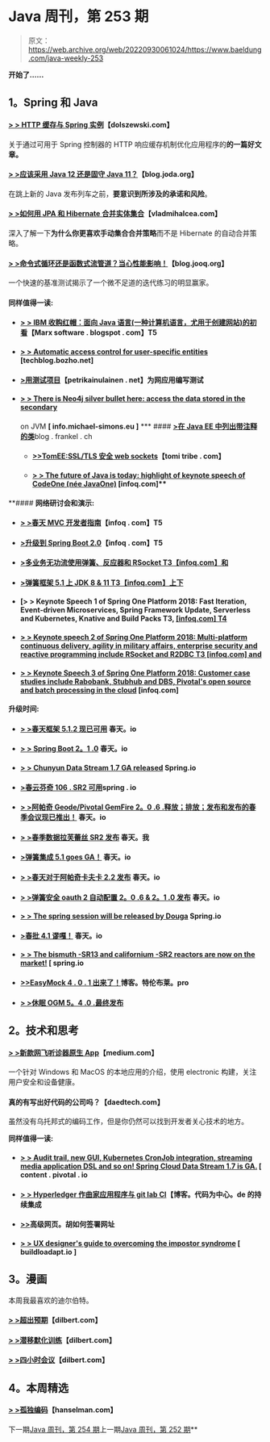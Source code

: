 # Java 周刊，第 253 期

> 原文：<https://web.archive.org/web/20220930061024/https://www.baeldung.com/java-weekly-253>

**开始了……**

## **1。Spring 和 Java**

#### [**> > HTTP 缓存与 Spring 实例**](https://web.archive.org/web/20220703144353/http://dolszewski.com/spring/http-cache-with-spring-examples/)【dolszewski.com】

关于通过可用于 Spring 控制器的 HTTP 响应缓存机制优化应用程序的**的一篇好文章。**

#### [**> >应该采用 Java 12 还是固守 Java 11？**](https://web.archive.org/web/20220703144353/https://blog.joda.org/2018/10/adopt-java-12-or-stick-on-11.html)【blog.joda.org】

在跳上新的 Java 发布列车之前，**要意识到所涉及的承诺和风险**。

#### [**> >如何用 JPA 和 Hibernate 合并实体集合**](https://web.archive.org/web/20220703144353/https://vladmihalcea.com/merge-entity-collections-jpa-hibernate/)【vladmihalcea.com】

深入了解一下**为什么你更喜欢手动集合合并策略**而不是 Hibernate 的自动合并策略。

#### **[> >命令式循环还是函数式流管道？当心性能影响！](https://web.archive.org/web/20220703144353/https://blog.jooq.org/2018/10/29/imperative-loop-or-functional-stream-pipeline-beware-of-the-performance-impact/)**【blog.jooq.org】

一个快速的基准测试揭示了一个微不足道的迭代练习的明显赢家。

#### **同样值得一读:**

*   #### [**> > IBM 收购红帽：面向 Java 语言(一种计算机语言，尤用于创建网站)的初看**](https://web.archive.org/web/20220703144353/https://marxsoftware.blogspot.com/2018/10/ibm-to-acquire-red-hat-java.html)【Marx software . blogspot . com】T5

*   #### [**> > Automatic access control for user-specific entities**](https://web.archive.org/web/20220703144353/https://techblog.bozho.net/automate-access-control-for-user-specific-entities/) [techblog.bozho.net]

*   #### [**>用测试项目**](https://web.archive.org/web/20220703144353/https://www.petrikainulainen.net/programming/testing/writing-tests-for-web-applications-with-testproject/)【petrikainulainen . net】为网应用编写测试

*   #### [**> > There is Neo4j silver bullet here: access the data stored in the secondary**](https://web.archive.org/web/20220703144353/https://info.michael-simons.eu/2018/10/29/accessing-data-stored-in-neo4j-on-the-jvm/)

    on JVM **[ info.michael-simons.eu ]**
***   #### [**>在 Java EE 中列出带注释的类**](https://web.archive.org/web/20220703144353/https://blog.frankel.ch/listing-annotated-classes-javaee/)blog . frankel . ch

    *   #### [**>>TomEE:SSL/TLS 安全 web sockets**](https://web.archive.org/web/20220703144353/https://www.tomitribe.com/blog/tomee-ssl-tls-secured-websockets/)【tomi tribe . com】

    *   #### [**> > The future of Java is today: highlight of keynote speech of CodeOne (née JavaOne)**](https://web.archive.org/web/20220703144353/https://www.infoq.com/news/2018/10/codeone-java-keynote) [infoq.com]** 

 **#### **网络研讨会和演示:**

*   #### [**> >春天 MVC 开发者指南**](https://web.archive.org/web/20220703144353/https://www.infoq.com/presentations/spring-reactive-webflux)【infoq . com】T5

*   #### [**>升级到 Spring Boot 2.0**](https://web.archive.org/web/20220703144353/https://www.infoq.com/presentations/upgrade-spring-boot-1-5-2)【infoq . com】T5

*   #### [**>多业务无功流使用弹簧、反应器和 RSocket** T3【infoq.com】和](https://web.archive.org/web/20220703144353/https://www.infoq.com/presentations/reactive-streams-rsocket)

*   #### [**>弹簧框架 5.1 上 JDK 8 & 11** T3【infoq.com】上下](https://web.archive.org/web/20220703144353/https://www.infoq.com/presentations/spring-5-1-jdk-8-11)

*   #### [**> > Keynote Speech 1 of Spring One Platform 2018: Fast Iteration, Event-driven Microservices, Spring Framework Update, Serverless and Kubernetes, Knative and Build Packs** T3, [[infoq.com] T4](https://web.archive.org/web/20220703144353/https://www.infoq.com/presentations/springone-platform-2018-keynote-1)

*   #### [**> > Keynote speech 2 of Spring One Platform 2018: Multi-platform continuous delivery, agility in military affairs, enterprise security and reactive programming include RSocket and R2DBC** T3 [infoq.com] and](https://web.archive.org/web/20220703144353/https://www.infoq.com/presentations/springone-platform-2018-keynote-2)

*   #### [**> > Keynote Speech 3 of Spring One Platform 2018: Customer case studies include Rabobank, Stubhub and DBS, Pivotal's open source and batch processing in the cloud**](https://web.archive.org/web/20220703144353/https://www.infoq.com/presentations/springone-platform-2018-keynote-3) [infoq.com]

**升级时间:**

*   #### [**> >春天框架 5.1.2 现已可用**](https://web.archive.org/web/20220703144353/https://spring.io/blog/2018/10/29/spring-framework-5-1-2-available-now) 春天。io

*   #### [**> > Spring Boot 2。1 .0**](https://web.archive.org/web/20220703144353/https://spring.io/blog/2018/10/30/spring-boot-2-1-0) 春天。io

*   #### [> > Chunyun Data Stream 1.7 GA released](https://web.archive.org/web/20220703144353/https://spring.io/blog/2018/10/25/spring-cloud-data-flow-1-7-ga-released) Spring.io

*   #### [**>春云芬奇 106 . SR2 可用**](https://web.archive.org/web/20220703144353/https://spring.io/blog/2018/10/24/spring-cloud-finchley-sr2-is-available)spring . io

*   #### [**> >阿帕奇 Geode/Pivotal GemFire 2。0 .6 .释放；排放；发布和发布的春季会议现已推出！**](https://web.archive.org/web/20220703144353/https://spring.io/blog/2018/10/26/spring-session-for-apache-geode-pivotal-gemfire-2-0-6-release-and-2-1-0-release-available) 春天。io

*   #### [> >春季数据拉芙蕾丝 SR2 发布](https://web.archive.org/web/20220703144353/https://spring.io/blog/2018/10/29/spring-data-lovelace-sr2-released) 春天。我

*   #### [**>弹簧集成 5.1 goes GA！**](https://web.archive.org/web/20220703144353/https://spring.io/blog/2018/10/29/spring-integration-5-1-goes-ga) 春天。io

*   #### [**> >春天对于阿帕奇卡夫卡 2.2 发布**](https://web.archive.org/web/20220703144353/https://spring.io/blog/2018/10/29/spring-for-apache-kafka-2-2-released) 春天。io

*   #### [**> >弹簧安全 oauth 2 自动配置 2。0 .6 & 2。1 .0 发布**](https://web.archive.org/web/20220703144353/https://spring.io/blog/2018/10/31/spring-security-oauth2-auto-config-2-0-6-2-1-0-released) 春天。io

*   #### [**> > The spring session will be released by Douga**](https://web.archive.org/web/20220703144353/https://spring.io/blog/2018/10/31/spring-session-bean-ga-released) Spring.io

*   #### [**>春批 4.1 谬嘎！**](https://web.archive.org/web/20220703144353/https://spring.io/blog/2018/10/29/spring-batch-4-1-goes-ga) 春天。io

*   #### [> > The bismuth -SR13 and californium -SR2 reactors are now on the market!](https://web.archive.org/web/20220703144353/https://spring.io/blog/2018/10/31/reactor-bismuth-sr13-and-californium-sr2-available-now) [ spring.io

*   #### [**>>EasyMock 4 . 0 . 1 出来了！**](https://web.archive.org/web/20220703144353/http://blog.tremblay.pro/2018/10/easymock-401-is-out.html)博客。特伦布莱。pro

*   #### [**> >休眠 OGM 5。4 .0 .最终发布**](https://web.archive.org/web/20220703144353/http://in.relation.to/2018/10/30/hibernate-ogm-5-4-Final-released/)

## **2。技术和思考**

#### [**> >新款网飞听诊器原生 App**](https://web.archive.org/web/20220703144353/https://medium.com/netflix-techblog/the-new-netflix-stethoscope-native-app-f4e1d38aafcd)【medium.com】

一个针对 Windows 和 MacOS 的本地应用的介绍，使用 electronic 构建，关注用户安全和设备健康。

#### 真的有写出好代码的公司吗？【daedtech.com】

虽然没有乌托邦式的编码工作，但是你仍然可以找到开发者关心技术的地方。

**同样值得一读:**

*   #### [**> > Audit trail, new GUI, Kubernetes CronJob integration, streaming media application DSL and so on! Spring Cloud Data Stream 1.7 is GA.**](https://web.archive.org/web/20220703144353/https://content.pivotal.io/blog/audit-trails-new-gui-kubernetes-cronjob-integration-streaming-application-dsl-and-more-spring-cloud-data-flow-1-7-is-ga) [ content . pivotal . io

*   #### [**> > Hyperledger 作曲家应用程序与 git lab CI**](https://web.archive.org/web/20220703144353/https://blog.codecentric.de/en/2018/10/continuous-integration-hyperledger-gitlab/)【博客。代码为中心。de 的持续集成

*   #### [**>>**](https://web.archive.org/web/20220703144353/https://advancedweb.hu/2018/10/30/s3_signed_urls/)高级网页。胡如何签署网址

*   #### [**> > UX designer's guide to overcoming the impostor syndrome**](https://web.archive.org/web/20220703144353/https://builttoadapt.io/a-ux-designers-guide-to-overcoming-imposter-syndrome-116446727f9c) [ buildloadapt.io ]

## **3。漫画**

本周我最喜欢的迪尔伯特。

#### [**> >超出预期**](https://web.archive.org/web/20220703144353/http://dilbert.com/strip/2018-11-01)【dilbert.com】

#### [**> >潜移默化训练**](https://web.archive.org/web/20220703144353/http://dilbert.com/strip/2018-10-29)【dilbert.com】

#### [**> >四小时会议**](https://web.archive.org/web/20220703144353/http://dilbert.com/strip/2015-06-20)【dilbert.com】

## **4。本周精选**

#### **[> >孤独编码](https://web.archive.org/web/20220703144353/https://www.hanselman.com/blog/LonelyCoding.aspx)**【hanselman.com】

下一期[Java 周刊，第 254 期](/web/20220703144353/https://www.baeldung.com/java-weekly-254)上一期[Java 周刊，第 252 期](/web/20220703144353/https://www.baeldung.com/java-weekly-252)**